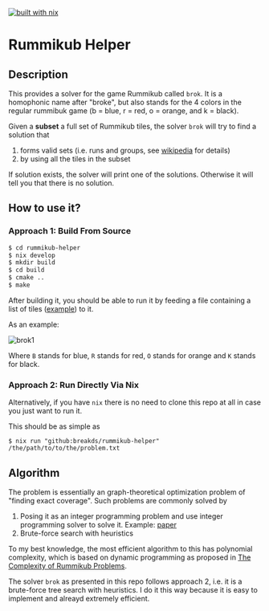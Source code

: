 [![built with nix](https://builtwithnix.org/badge.svg)](https://builtwithnix.org)

# Rummikub Helper

## Description

This provides a solver for the game Rummikub called `brok`. It is a homophonic name after "broke", but also stands for the 4 colors in the regular rummibuk game (b = blue, r = red, o = orange, and k = black).

Given a **subset** a full set of Rummikub tiles, the solver `brok` will try to find a solution that

1. forms valid sets (i.e. runs and groups, see [wikipedia](https://en.wikipedia.org/wiki/Rummikub#Sets) for details)
2. by using all the tiles in the subset

If solution exists, the solver will print one of the solutions. Otherwise it will tell you that there is no solution.

## How to use it?

### Approach 1: Build From Source

```bash
$ cd rummikub-helper
$ nix develop
$ mkdir build
$ cd build
$ cmake ..
$ make
```

After building it, you should be able to run it by feeding a file containing a list of tiles ([example](./problems/example3.txt)) to it.

As an example:

![brok1](https://user-images.githubusercontent.com/1111035/147836136-c7478eee-5108-4f2c-883e-24022fe1801f.png)

Where `B` stands for blue, `R` stands for red, `O` stands for orange and `K` stands for black.

### Approach 2: Run Directly Via Nix

Alternatively, if you have `nix` there is no need to clone this repo at all in case you just want to run it.

This should be as simple as

```
$ nix run "github:breakds/rummikub-helper" /the/path/to/to/the/problem.txt
```

## Algorithm

The problem is essentially an graph-theoretical optimization problem of "finding exact coverage". Such problems are commonly solved by

1. Posing it as an integer programming problem and use integer programming solver to solve it. Example: [paper](https://citeseerx.ist.psu.edu/viewdoc/download?doi=10.1.1.95.9619&rep=rep1&type=pdf)
2. Brute-force search with heuristics

To my best knowledge, the most efficient algorithm to this has polynomial complexity, which is based on dynamic programming as proposed in [The Complexity of Rummikub Problems](https://arxiv.org/pdf/1604.07553.pdf).

The solver `brok` as presented in this repo follows approach 2, i.e. it is a brute-force tree search with heuristics. I do it this way because it is easy to implement and alreayd extremely efficient.

